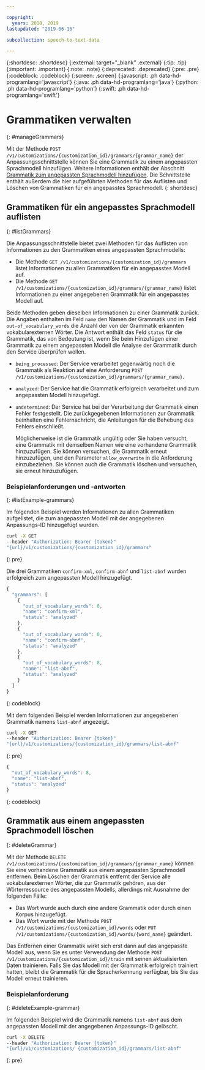```yaml
---

copyright:
  years: 2018, 2019
lastupdated: "2019-06-16"

subcollection: speech-to-text-data

---
```


{:shortdesc: .shortdesc}
{:external: target="_blank" .external}
{:tip: .tip}
{:important: .important}
{:note: .note}
{:deprecated: .deprecated}
{:pre: .pre}
{:codeblock: .codeblock}
{:screen: .screen}
{:javascript: .ph data-hd-programlang='javascript'}
{:java: .ph data-hd-programlang='java'}
{:python: .ph data-hd-programlang='python'}
{:swift: .ph data-hd-programlang='swift'}

# Grammatiken verwalten
{: #manageGrammars}

Mit der Methode `POST /v1/customizations/{customization_id}/grammars/{grammar_name}` der Anpassungsschnittstelle können Sie eine Grammatik zu einem angepassten Sprachmodell hinzufügen. Weitere Informationen enthält der Abschnitt [Grammatik zum angepassten Sprachmodell hinzufügen](/docs/services/speech-to-text-data?topic=speech-to-text-data-grammarAdd#addGrammar). Die Schnittstelle enthält außerdem die hier aufgeführten Methoden für das Auflisten und Löschen von Grammatiken für ein angepasstes Sprachmodell.
{: shortdesc}

## Grammatiken für ein angepasstes Sprachmodell auflisten
{: #listGrammars}

Die Anpassungsschnittstelle bietet zwei Methoden für das Auflisten von Informationen zu den Grammatiken eines angepassten Sprachmodells:

-   Die Methode `GET /v1/customizations/{customization_id}/grammars` listet Informationen zu allen Grammatiken für ein angepasstes Modell auf.
-   Die Methode `GET /v1/customizations/{customization_id}/grammars/{grammar_name}` listet Informationen zu einer angegebenen Grammatik für ein angepasstes Modell auf.

Beide Methoden geben dieselben Informationen zu einer Grammatik zurück. Die Angaben enthalten im Feld `name` den Namen der Grammatik und im Feld `out-of_vocabulary_words` die Anzahl der von der Grammatik erkannten vokabularexternen Wörter. Die Antwort enthält das Feld `status` für die Grammatik, das von Bedeutung ist, wenn Sie beim Hinzufügen einer Grammatik zu einem angepassten Modell die Analyse der Grammatik durch den Service überprüfen wollen.

-   `being_processed`: Der Service verarbeitet gegenwärtig noch die Grammatik als Reaktion auf eine Anforderung `POST /v1/customizations/{customization_id}/grammars/{grammar_name}`.
-   `analyzed`: Der Service hat die Grammatik erfolgreich verarbeitet und zum angepassten Modell hinzugefügt.
-   `undetermined`: Der Service hat bei der Verarbeitung der Grammatik einen Fehler festgestellt. Die zurückgegebenen Informationen zur Grammatik beinhalten eine Fehlernachricht, die Anleitungen für die Behebung des Fehlers einschließt.

    Möglicherweise ist die Grammatik ungültig oder Sie haben versucht, eine Grammatik mit demselben Namen wie eine vorhandene Grammatik hinzuzufügen. Sie können versuchen, die Grammatik erneut hinzuzufügen, und den Parameter `allow_overwrite` in die Anforderung einzubeziehen. Sie können auch die Grammatik löschen und versuchen, sie erneut hinzuzufügen.

### Beispielanforderungen und -antworten
{: #listExample-grammars}

Im folgenden Beispiel werden Informationen zu allen Grammatiken aufgelistet, die zum angepassten Modell mit der angegebenen Anpassungs-ID hinzugefügt wurden.

```bash
curl -X GET
--header "Authorization: Bearer {token}"
"{url}/v1/customizations/{customization_id}/grammars"
```
{: pre}

Die drei Grammatiken `confirm-xml`, `confirm-abnf` und `list-abnf` wurden erfolgreich zum angepassten Modell hinzugefügt.

```javascript
{
  "grammars": [
    {
      "out_of_vocabulary_words": 0,
      "name": "confirm-xml",
      "status": "analyzed"
    },
    {
      "out_of_vocabulary_words": 0,
      "name": "confirm-abnf",
      "status": "analyzed"
    },
    {
      "out_of_vocabulary_words": 8,
      "name": "list-abnf",
      "status": "analyzed"
    }
  ]
}
```
{: codeblock}

Mit dem folgenden Beispiel werden Informationen zur angegebenen Grammatik namens `list-abnf` angezeigt.

```bash
curl -X GET
--header "Authorization: Bearer {token}"
"{url}/v1/customizations/{customization_id}/grammars/list-abnf"
```
{: pre}

```javascript
{
  "out_of_vocabulary_words": 8,
  "name": "list-abnf",
  "status": "analyzed"
}
```
{: codeblock}

## Grammatik aus einem angepassten Sprachmodell löschen
{: #deleteGrammar}

Mit der Methode `DELETE /v1/customizations/{customization_id}/grammars/{grammar_name}` können Sie eine vorhandene Grammatik aus einem angepassten Sprachmodell entfernen. Beim Löschen der Grammatik entfernt der Service alle vokabularexternen Wörter, die zur Grammatik gehören, aus der Wörterressource des angepassten Modells, allerdings mit Ausnahme der folgenden Fälle:

-   Das Wort wurde auch durch eine andere Grammatik oder durch einen Korpus hinzugefügt.
-   Das Wort wurde mit der Methode `POST /v1/customizations/{customization_id}/words` oder `PUT /v1/customizations/{customization_id}/words/{word_name}` geändert.

Das Entfernen einer Grammatik wirkt sich erst dann auf das angepasste Modell aus, wenn Sie es unter Verwendung der Methode `POST /v1/customizations/{customization_id}/train` mit seinen aktualisierten Daten trainieren. Falls Sie das Modell mit der Grammatik erfolgreich trainiert hatten, bleibt die Grammatik für die Spracherkennung verfügbar, bis Sie das Modell erneut trainieren.

### Beispielanforderung
{: #deleteExample-grammar}

Im folgenden Beispiel wird die Grammatik namens `list-abnf` aus dem angepassten Modell mit der angegebenen Anpassungs-ID gelöscht.

```bash
curl -X DELETE
--header "Authorization: Bearer {token}"
"{url}/v1/customizations/ {customization_id}/grammars/list-abnf"
```
{: pre}
